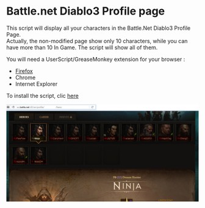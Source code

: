 # Battle.net Diablo3 Profile page

This script will display all your characters in the Battle.Net Diablo3 Profile Page.  
Actually, the non-modified page show only 10 characters, while you can have more than 10 In Game. The script will show all of them.


You will need a UserScript/GreaseMonkey extension for your browser :  
- [Firefox](https://addons.mozilla.org/en-US/firefox/addon/greasemonkey/)
- Chrome
- Internet Explorer



To install the script, clic [here](https://raw.githubusercontent.com/Etuldan/B.Net-D3-Profile/master/d3-profile.user.js)

![Screenshot](https://raw.githubusercontent.com/Etuldan/B.Net-D3-Profile/master/screenshot.png)

